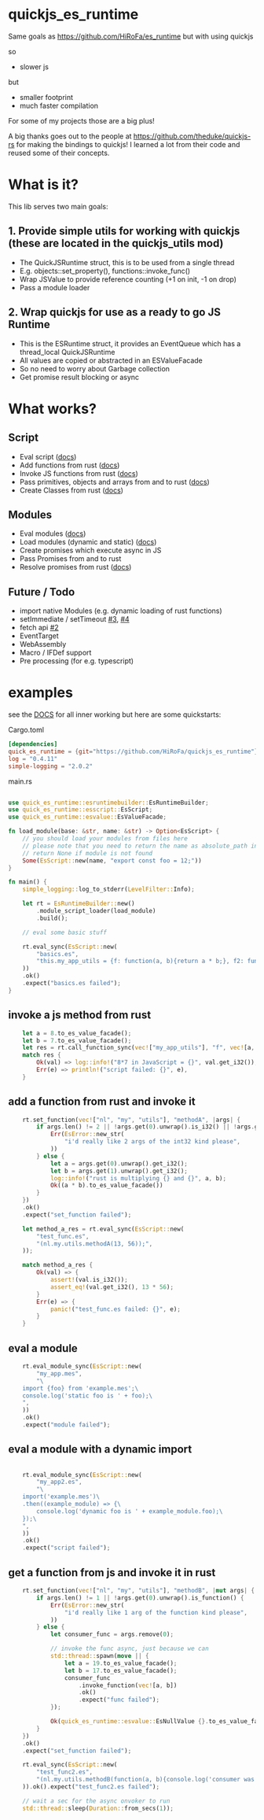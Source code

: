 # quickjs_es_runtime

Same goals as https://github.com/HiRoFa/es_runtime but with using quickjs

so 
* slower js

but
 
* smaller footprint 
* much faster compilation

For some of my projects those are a big plus!

A big thanks goes out to the people at https://github.com/theduke/quickjs-rs for making the bindings to quickjs!
I learned a lot from their code and reused some of their concepts.

# What is it?

This lib serves two main goals:

## 1. Provide simple utils for working with quickjs (these are located in the quickjs_utils mod)
* The QuickJSRuntime struct, this is to be used from a single thread 
* E.g. objects::set_property(), functions::invoke_func()
* Wrap JSValue to provide reference counting (+1 on init, -1 on drop)
* Pass a module loader

## 2. Wrap quickjs for use as a ready to go JS Runtime
* This is the ESRuntime struct, it provides an EventQueue which has a thread_local QuickJSRuntime
* All values are copied or abstracted in an ESValueFacade
* So no need to worry about Garbage collection
* Get promise result blocking or async

# What works?

## Script

* Eval script ([docs](https://hirofa.github.io/quickjs_es_runtime/quickjs_es_runtime/esruntime/struct.EsRuntime.html#method.eval_sync))
* Add functions from rust ([docs](https://hirofa.github.io/quickjs_es_runtime/quickjs_es_runtime/esruntime/struct.EsRuntime.html#method.set_function))
* Invoke JS functions from rust ([docs](https://hirofa.github.io/quickjs_es_runtime/quickjs_es_runtime/esruntime/struct.EsRuntime.html#method.call_function_sync))
* Pass primitives, objects and arrays from and to rust ([docs](https://hirofa.github.io/quickjs_es_runtime/quickjs_es_runtime/quickjs_utils/primitives/index.html]))
* Create Classes from rust ([docs](https://hirofa.github.io/quickjs_es_runtime/quickjs_es_runtime/quickjs_utils/reflection/struct.Proxy.html))

## Modules

* Eval modules ([docs](https://hirofa.github.io/quickjs_es_runtime/quickjs_es_runtime/esruntime/struct.EsRuntime.html#method.eval_module_sync))
* Load modules (dynamic and static) ([docs](https://hirofa.github.io/quickjs_es_runtime/quickjs_es_runtime/esruntimebuilder/struct.EsRuntimeBuilder.html#method.module_script_loader))
* Create promises which execute async in JS 
* Pass Promises from and to rust
* Resolve promises from rust ([docs](https://hirofa.github.io/quickjs_es_runtime/quickjs_es_runtime/quickjs_utils/promises/fn.new_promise.html))

## Future / Todo

* import native Modules (e.g. dynamic loading of rust functions)
* setImmediate / setTimeout [#3](https://github.com/HiRoFa/quickjs_es_runtime/issues/3), [#4](https://github.com/HiRoFa/quickjs_es_runtime/issues/4)
* fetch api [#2](https://github.com/HiRoFa/quickjs_es_runtime/issues/2)
* EventTarget
* WebAssembly
* Macro / IFDef support
* Pre processing (for e.g. typescript)

# examples

see the [DOCS](https://hirofa.github.io/quickjs_es_runtime/quickjs_es_runtime/index.html) for all inner working but here are some quickstarts:

Cargo.toml

```toml
[dependencies]
quick_es_runtime = {git="https://github.com/HiRoFa/quickjs_es_runtime"}
log = "0.4.11"
simple-logging = "2.0.2"
```

main.rs

```rust

use quick_es_runtime::esruntimebuilder::EsRuntimeBuilder;
use quick_es_runtime::esscript::EsScript;
use quick_es_runtime::esvalue::EsValueFacade;

fn load_module(base: &str, name: &str) -> Option<EsScript> {
    // you should load your modules from files here
    // please note that you need to return the name as absolute_path in the returned script struct
    // return None if module is not found
    Some(EsScript::new(name, "export const foo = 12;"))
}

fn main() {
    simple_logging::log_to_stderr(LevelFilter::Info);

    let rt = EsRuntimeBuilder::new()
        .module_script_loader(load_module)
        .build();

    // eval some basic stuff

    rt.eval_sync(EsScript::new(
        "basics.es",
        "this.my_app_utils = {f: function(a, b){return a * b;}, f2: function(rf){rf(12);}};",
    ))
    .ok()
    .expect("basics.es failed");
}
```

## invoke a js method from rust

```rust
    let a = 8.to_es_value_facade();
    let b = 7.to_es_value_facade();
    let res = rt.call_function_sync(vec!["my_app_utils"], "f", vec![a, b]);
    match res {
        Ok(val) => log::info!("8*7 in JavaScript = {}", val.get_i32()),
        Err(e) => println!("script failed: {}", e),
    }
```

## add a function from rust and invoke it

```rust
    rt.set_function(vec!["nl", "my", "utils"], "methodA", |args| {
        if args.len() != 2 || !args.get(0).unwrap().is_i32() || !args.get(1).unwrap().is_i32() {
            Err(EsError::new_str(
                "i'd really like 2 args of the int32 kind please",
            ))
        } else {
            let a = args.get(0).unwrap().get_i32();
            let b = args.get(1).unwrap().get_i32();
            log::info!("rust is multiplying {} and {}", a, b);
            Ok((a * b).to_es_value_facade())
        }
    })
    .ok()
    .expect("set_function failed");

    let method_a_res = rt.eval_sync(EsScript::new(
        "test_func.es",
        "(nl.my.utils.methodA(13, 56));",
    ));

    match method_a_res {
        Ok(val) => {
            assert!(val.is_i32());
            assert_eq!(val.get_i32(), 13 * 56);
        }
        Err(e) => {
            panic!("test_func.es failed: {}", e);
        }
    }
```

## eval a module

```rust
    rt.eval_module_sync(EsScript::new(
        "my_app.mes",
        "\
    import {foo} from 'example.mes';\
    console.log('static foo is ' + foo);\
    ",
    ))
    .ok()
    .expect("module failed");
```

## eval a module with a dynamic import

```rust
    
    rt.eval_module_sync(EsScript::new(
        "my_app2.es",
        "\
    import('example.mes')\
    .then((example_module) => {\
        console.log('dynamic foo is ' + example_module.foo);\
    });\
    ",
    ))
    .ok()
    .expect("script failed");
```

##  get a function from js and invoke it in rust

```rust
    rt.set_function(vec!["nl", "my", "utils"], "methodB", |mut args| {
        if args.len() != 1 || !args.get(0).unwrap().is_function() {
            Err(EsError::new_str(
                "i'd really like 1 arg of the function kind please",
            ))
        } else {
            let consumer_func = args.remove(0);

            // invoke the func async, just because we can
            std::thread::spawn(move || {
                let a = 19.to_es_value_facade();
                let b = 17.to_es_value_facade();
                consumer_func
                    .invoke_function(vec![a, b])
                    .ok()
                    .expect("func failed");
            });

            Ok(quick_es_runtime::esvalue::EsNullValue {}.to_es_value_facade())
        }
    })
    .ok()
    .expect("set_function failed");

    rt.eval_sync(EsScript::new(
        "test_func2.es",
        "(nl.my.utils.methodB(function(a, b){console.log('consumer was called with ' +a + ', ' + b);}));",
    )).ok().expect("test_func2.es failed");

    // wait a sec for the async onvoker to run
    std::thread::sleep(Duration::from_secs(1));
```
